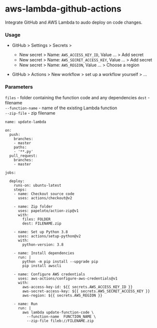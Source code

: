 # aws-lambda-github-actions

Integrate GitHub and AWS Lambda to audo deploy on code changes.

### Usage
- GitHub > Settings > Secrets >  
  - New secret > Name: `AWS_ACCESS_KEY_ID`, Value ... > Add secret  
  - New secret > Name: `AWS_SECRET_ACCESS_KEY`, Value ... > Add secret
  - New secret > Name: `AWS_REGION`, Value ... > Choose a region
  
- GitHub > Actions > New workflow > set up a workflow yourself > ...

### Parameters
`files` - folder containing the function code and any dependencies
`dest` - filename  
`--function-name` - name of the existing Lambda function  
`--zip-file` - zip filename  

```
name: update-lambda

on:
  push:
    branches:
    - master
    paths:
    - '**.py'
  pull_request:
    branches:
    - master

jobs:
  
  deploy:
    runs-on: ubuntu-latest
    steps:
    - name: Checkout source code
      uses: actions/checkout@v2

    - name: Zip folder
      uses: papeloto/action-zip@v1
      with:
        files: FOLDER
        dest: FILENAME.zip

    - name: Set up Python 3.8
      uses: actions/setup-python@v2
      with:
        python-version: 3.8

    - name: Install dependencies
      run: |
        python -m pip install --upgrade pip
        pip install awscli

    - name: Configure AWS credentials
      uses: aws-actions/configure-aws-credentials@v1
      with:
        aws-access-key-id: ${{ secrets.AWS_ACCESS_KEY_ID }}
        aws-secret-access-key: ${{ secrets.AWS_SECRET_ACCESS_KEY }}
        aws-region: ${{ secrets.AWS_REGION }}

    - name: Run
      run: |
        aws lambda update-function-code \
          --function-name  FUNCTION_NAME \
          --zip-file fileb://FILENAME.zip
```
